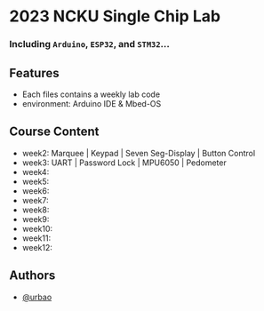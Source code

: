 # 2023 NCKU Single Chip Lab

### Including `Arduino`, `ESP32`, and `STM32`...

## Features
- Each files contains a weekly lab code
- environment: Arduino IDE & Mbed-OS

## Course Content
- week2: Marquee | Keypad | Seven Seg-Display | Button Control 
- week3: UART | Password Lock | MPU6050 | Pedometer
- week4:
- week5:
- week6:
- week7:
- week8:
- week9:
- week10:
- week11:
- week12:

## Authors
- [@urbao](https://www.github.com/urbao)
